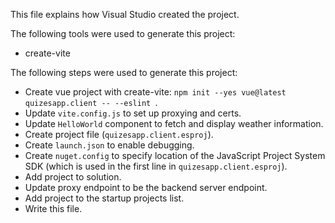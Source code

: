 This file explains how Visual Studio created the project.

The following tools were used to generate this project:
- create-vite

The following steps were used to generate this project:
- Create vue project with create-vite: `npm init --yes vue@latest quizesapp.client -- --eslint `.
- Update `vite.config.js` to set up proxying and certs.
- Update `HelloWorld` component to fetch and display weather information.
- Create project file (`quizesapp.client.esproj`).
- Create `launch.json` to enable debugging.
- Create `nuget.config` to specify location of the JavaScript Project System SDK (which is used in the first line in `quizesapp.client.esproj`).
- Add project to solution.
- Update proxy endpoint to be the backend server endpoint.
- Add project to the startup projects list.
- Write this file.

